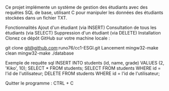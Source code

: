 Ce projet implémente un système de gestion des étudiants avec des requêtes SQL de base, utilisant C pour manipuler les données des étudiants stockées dans un fichier TXT.

Fonctionnalités
Ajout d'un étudiant (via INSERT)
Consultation de tous les étudiants (via SELECT)
Suppression d'un étudiant (via DELETE)
Installation
Clonez ce dépôt GitHub sur votre machine locale :

git clone git@github.com:runo76/cc1-ESGI.git
Lancement
mingw32-make clean
mingw32-make
./database

Exemple de requête sql
INSERT INTO students (id, name, grade) VALUES (2, 'Kiko', 10);
SELECT * FROM students;
SELECT FROM students WHERE id = l'id de l'utilisateur;
DELETE FROM students WHERE id = l'id de l'utilisateur;

Quitter le programme :
CTRL + C
